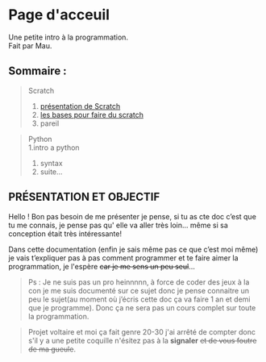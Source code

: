 # Page d'acceuil
Une petite intro à la programmation.  
Fait par Mau.  

## Sommaire :  
>Scratch  
>1. [présentation de Scratch](https://lezib.github.io/its-code-time/1/index.html)  
>2. [les bases pour faire du scratch](https://lezib.github.io/its-code-time/2/index.html)   
>3. pareil  
  

>Python  
> 1.intro a python  
> 1. syntax  
> 2. suite...  
  


## PRÉSENTATION ET OBJECTIF  

Hello ! Bon pas besoin de me présenter je pense, si tu as cte doc c’est que tu me connais, je pense pas qu' elle va aller très loin... même si sa conception était très intéressante!  

Dans cette documentation (enfin je sais même pas ce que c’est moi même) je vais t’expliquer pas à pas comment programmer et te faire aimer la programmation, je l'espère ~~car je me sens un peu seul~~…  

> Ps : Je ne suis pas un pro heinnnnn, à force de coder des jeux à la con je me suis documenté sur ce sujet donc je pense connaitre un peu le sujet(au moment où j’écris cette doc ça va faire 1 an et demi que je programme). Donc ça ne sera pas un cours complet sur toute la programmation.  
  
> Projet voltaire et moi ça fait genre 20-30 j'ai arrêté de compter donc s'il y a une petite coquille n'ésitez pas à la __signaler__ ~~et de vous foutre de ma gueule~~. 
